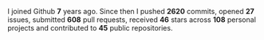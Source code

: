
I joined Github **7** years ago. Since then I pushed **2620** commits, opened **27** issues, submitted **608** pull requests, received **46** stars across **108** personal projects and contributed to **45** public repositories.
